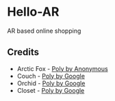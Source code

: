 # Hello-AR
AR based online shopping

## Credits
* Arctic Fox - [Poly by Anonymous](https://poly.google.com/view/dK08uQ8-Zm9)
* Couch - [Poly by Google](https://poly.google.com/view/dK08uQ8-Zm9)
* Orchid - [Poly by Google](https://poly.google.com/view/dK08uQ8-Zm9)
* Closet - [Poly by Google](https://poly.google.com/view/0Cuf7Rv4SfV)